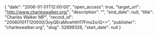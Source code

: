 {
  "date": "2006-01-01T12:00:00", 
  "open_access": true, 
  "target_url": "http://www.charleswalker.org/", 
  "description": "", 
  "end_date": null, 
  "title": "Charles Walker MP", 
  "record_id": "20060101T120000/3oyQEraMxwhtH17Fms2o/Q==", 
  "publisher": "charleswalker.org", 
  "slug": 32899326, 
  "start_date": null
}

